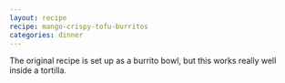 ```yaml
---
layout: recipe
recipe: mango-crispy-tofu-burritos
categories: dinner
---
```


The original recipe is set up as a burrito bowl, but this works really well inside a tortilla.

